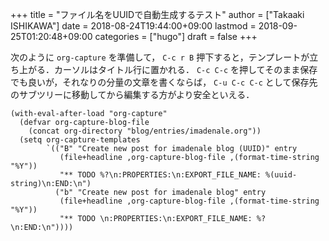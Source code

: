 +++
title = "ファイル名をUUIDで自動生成するテスト"
author = ["Takaaki ISHIKAWA"]
date = 2018-08-24T19:44:00+09:00
lastmod = 2018-09-25T01:20:48+09:00
categories = ["hugo"]
draft = false
+++

次のように `org-capture` を準備して， `C-c r B` 押下すると，テンプレートが立ち上がる．カーソルはタイトル行に置かれる． `C-c C-c` を押してそのまま保存でも良いが，それなりの分量の文章を書くならば， `C-u C-c C-c` として保存先のサブツリーに移動してから編集する方がより安全といえる．

```emacs-lisp
(with-eval-after-load "org-capture"
  (defvar org-capture-blog-file
    (concat org-directory "blog/entries/imadenale.org"))
  (setq org-capture-templates
        `(("B" "Create new post for imadenale blog (UUID)" entry
           (file+headline ,org-capture-blog-file ,(format-time-string "%Y"))
           "** TODO %?\n:PROPERTIES:\n:EXPORT_FILE_NAME: %(uuid-string)\n:END:\n")
          ("b" "Create new post for imadenale blog" entry
           (file+headline ,org-capture-blog-file ,(format-time-string "%Y"))
           "** TODO \n:PROPERTIES:\n:EXPORT_FILE_NAME: %?\n:END:\n"))))
```
